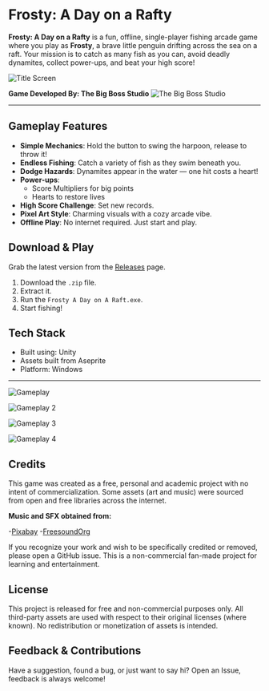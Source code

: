 # Frosty: A Day on a Rafty

**Frosty: A Day on a Rafty** is a fun, offline, single-player fishing arcade game where you play as **Frosty**, a brave little penguin drifting across the sea on a raft. Your mission is to catch as many fish as you can, avoid deadly dynamites, collect power-ups, and beat your high score!

![Title Screen](https://github.com/user-attachments/assets/8a5e6314-4fa9-429b-8182-f0af5e95af4c)


**Game Developed By: The Big Boss Studio**
![The Big Boss Studio](https://github.com/user-attachments/assets/6dd4065b-dc05-4d31-96ae-1e5f4d25b7da)


---

## Gameplay Features

- **Simple Mechanics**: Hold the button to swing the harpoon, release to throw it!
- **Endless Fishing**: Catch a variety of fish as they swim beneath you.
- **Dodge Hazards**: Dynamites appear in the water — one hit costs a heart!
- **Power-ups**:
  - Score Multipliers for big points
  - Hearts to restore lives
- **High Score Challenge**: Set new records.
- **Pixel Art Style**: Charming visuals with a cozy arcade vibe.
- **Offline Play**: No internet required. Just start and play.

## Download & Play

Grab the latest version from the [Releases](https://github.com/LanceCedSolleza/Frosty-A-Day-on-A-Raft/releases) page.
1. Download the `.zip` file.
2. Extract it.
3. Run the `Frosty A Day on A Raft.exe`.
4. Start fishing!

## Tech Stack

- Built using: Unity
- Assets built from Aseprite
- Platform: Windows

---

![Gameplay](https://github.com/user-attachments/assets/e29a6e0c-58e5-4b0f-ad72-d765ad8f0fcb)

![Gameplay 2](https://github.com/user-attachments/assets/59d26a4f-11c0-45b8-816e-f59955ce75a7)

![Gameplay 3](https://github.com/user-attachments/assets/a07f846a-7fe6-4e45-9362-f0d9a40ee2a7)

![Gameplay 4](https://github.com/user-attachments/assets/78c1fefc-0972-482d-8e45-dd6c691e98fb)


## Credits
This game was created as a free, personal and academic project with no intent of commercialization.
Some assets (art and music) were sourced from open and free libraries across the internet.

**Music and SFX obtained from:**

-[Pixabay](https://pixabay.com/)
-[FreesoundOrg](https://freesound.org/)

If you recognize your work and wish to be specifically credited or removed, please open a GitHub issue. This is a non-commercial fan-made project for learning and entertainment.

## License
This project is released for free and non-commercial purposes only.
All third-party assets are used with respect to their original licenses (where known).
No redistribution or monetization of assets is intended.

## Feedback & Contributions
Have a suggestion, found a bug, or just want to say hi?
Open an Issue, feedback is always welcome!
